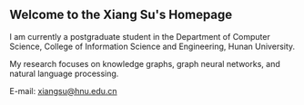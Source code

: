 ## Welcome to the Xiang Su's Homepage

I am currently a postgraduate student in the Department of Computer Science, College of Information Science and Engineering, Hunan University.

My research focuses on knowledge graphs, graph neural networks, and natural language processing.

E-mail: xiangsu@hnu.edu.cn

